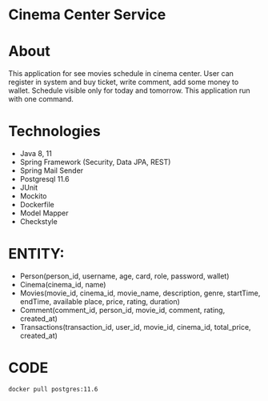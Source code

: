 # Cinema Center Service 

# About 
This application for see movies schedule in cinema center. User can register in system
and buy ticket, write comment, add some money to wallet. Schedule visible only for 
today and tomorrow. This application run with one command. 

# Technologies
- Java 8, 11 
- Spring Framework (Security, Data JPA, REST)
- Spring Mail Sender
- Postgresql 11.6
- JUnit
- Mockito 
- Dockerfile 
- Model Mapper
- Checkstyle 

# ENTITY: 
- Person(person_id, username, age, card, role, password, wallet)
- Cinema(cinema_id, name)
- Movies(movie_id, cinema_id, movie_name, description, genre, startTime, endTime, available place, price, rating, duration)
- Comment(comment_id, person_id, movie_id, comment, rating, created_at)
- Transactions(transaction_id, user_id, movie_id, cinema_id, total_price, created_at)

# CODE
`docker pull postgres:11.6`

